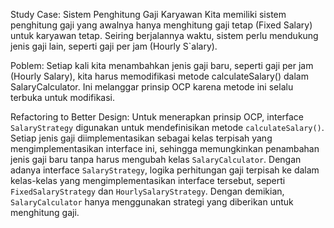 Study Case: Sistem Penghitung Gaji Karyawan
Kita memiliki sistem penghitung gaji yang awalnya hanya menghitung gaji tetap (Fixed Salary) untuk karyawan tetap. Seiring berjalannya waktu, sistem perlu mendukung jenis gaji lain, seperti gaji per jam (Hourly S`alary).

Poblem: 
Setiap kali kita menambahkan jenis gaji baru, seperti gaji per jam (Hourly Salary), kita harus memodifikasi metode calculateSalary() dalam SalaryCalculator. Ini melanggar prinsip OCP karena metode ini selalu terbuka untuk modifikasi.

Refactoring to Better Design:
Untuk menerapkan prinsip OCP, interface `SalaryStrategy` digunakan untuk mendefinisikan metode `calculateSalary()`. Setiap jenis gaji diimplementasikan sebagai kelas terpisah yang mengimplementasikan interface ini, sehingga memungkinkan penambahan jenis gaji baru tanpa harus mengubah kelas `SalaryCalculator`. Dengan adanya interface `SalaryStrategy`, logika perhitungan gaji terpisah ke dalam kelas-kelas yang mengimplementasikan interface tersebut, seperti `FixedSalaryStrategy` dan `HourlySalaryStrategy`. Dengan demikian, `SalaryCalculator` hanya menggunakan strategi yang diberikan untuk menghitung gaji.
